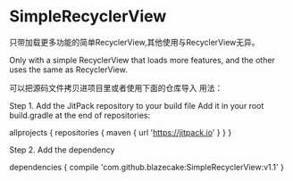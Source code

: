 # SimpleRecyclerView
只带加载更多功能的简单RecyclerView,其他使用与RecyclerView无异。

Only with a simple RecyclerView that loads more features, and the other uses the same as RecyclerView.

可以把源码文件拷贝进项目里或者使用下面的仓库导入
用法：

Step 1. Add the JitPack repository to your build file
  Add it in your root build.gradle at the end of repositories:

  allprojects {
      repositories {
        maven { url 'https://jitpack.io' }
      }
    }
   
  
Step 2. Add the dependency

  dependencies {
      compile 'com.github.blazecake:SimpleRecyclerView:v1.1'
    }

  
  
